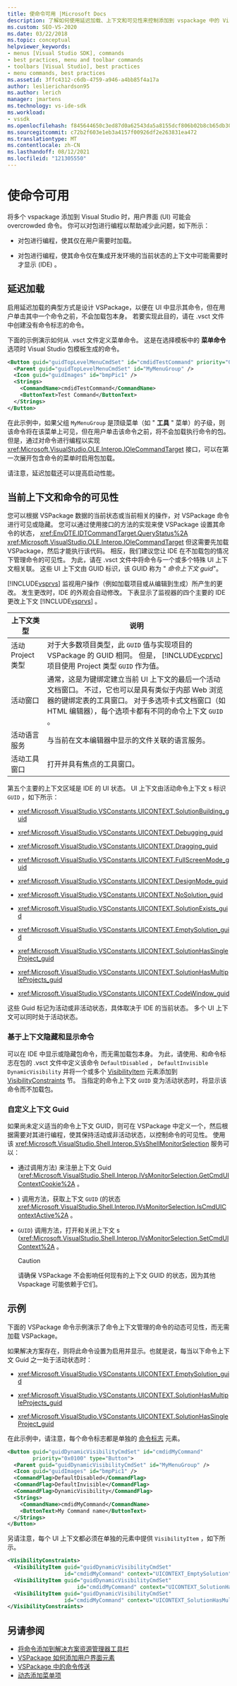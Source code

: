 ```yaml
---
title: 使命令可用 |Microsoft Docs
description: 了解如何使用延迟加载、上下文和可见性来控制添加到 vspackage 中的 Visual Studio IDE 的命令的可用性。
ms.custom: SEO-VS-2020
ms.date: 03/22/2018
ms.topic: conceptual
helpviewer_keywords:
- menus [Visual Studio SDK], commands
- best practices, menu and toolbar commands
- toolbars [Visual Studio], best practices
- menu commands, best practices
ms.assetid: 3ffc4312-c6db-4759-a946-a4bb85f4a17a
author: leslierichardson95
ms.author: lerich
manager: jmartens
ms.technology: vs-ide-sdk
ms.workload:
- vssdk
ms.openlocfilehash: f845644650c3ed87d0a62543da5a8155dcf806b02b8cb65db30e5297350ee185
ms.sourcegitcommit: c72b2f603e1eb3a4157f00926df2e263831ea472
ms.translationtype: MT
ms.contentlocale: zh-CN
ms.lasthandoff: 08/12/2021
ms.locfileid: "121305550"
---
```

# <a name="making-commands-available"></a>使命令可用

将多个 vspackage 添加到 Visual Studio 时，用户界面 (UI) 可能会 overcrowded 命令。 你可以对包进行编程以帮助减少此问题，如下所示：

- 对包进行编程，使其仅在用户需要时加载。

- 对包进行编程，使其命令仅在集成开发环境的当前状态的上下文中可能需要时才显示 (IDE) 。

## <a name="delayed-loading"></a>延迟加载

启用延迟加载的典型方式是设计 VSPackage，以便在 UI 中显示其命令，但在用户单击其中一个命令之前，不会加载包本身。 若要实现此目的，请在 .vsct 文件中创建没有命令标志的命令。

下面的示例演示如何从 .vsct 文件定义菜单命令。 这是在选择模板中的 **菜单命令** 选项时 Visual Studio 包模板生成的命令。

```xml
<Button guid="guidTopLevelMenuCmdSet" id="cmdidTestCommand" priority="0x0100" type="Button">
  <Parent guid="guidTopLevelMenuCmdSet" id="MyMenuGroup" />
  <Icon guid="guidImages" id="bmpPic1" />
  <Strings>
    <CommandName>cmdidTestCommand</CommandName>
    <ButtonText>Test Command</ButtonText>
  </Strings>
</Button>
```

在此示例中，如果父组 `MyMenuGroup` 是顶级菜单（如 " **工具** " 菜单）的子级，则该命令将在该菜单上可见，但在用户单击该命令之前，将不会加载执行命令的包。 但是，通过对命令进行编程以实现 <xref:Microsoft.VisualStudio.OLE.Interop.IOleCommandTarget> 接口，可以在第一次展开包含命令的菜单时启用包加载。

请注意，延迟加载还可以提高启动性能。

## <a name="current-context-and-the-visibility-of-commands"></a>当前上下文和命令的可见性

您可以根据 VSPackage 数据的当前状态或当前相关的操作，对 VSPackage 命令进行可见或隐藏。 您可以通过使用接口的方法的实现来使 VSPackage 设置其命令的状态， <xref:EnvDTE.IDTCommandTarget.QueryStatus%2A> <xref:Microsoft.VisualStudio.OLE.Interop.IOleCommandTarget> 但这需要先加载 VSPackage，然后才能执行该代码。 相反，我们建议您让 IDE 在不加载包的情况下管理命令的可见性。 为此，请在 .vsct 文件中将命令与一个或多个特殊 UI 上下文相关联。 这些 UI 上下文由 GUID 标识，该 GUID 称为 " *命令上下文 guid*"。

[!INCLUDE[vsprvs](../../code-quality/includes/vsprvs_md.md)] 监视用户操作（例如加载项目或从编辑到生成）所产生的更改。 发生更改时，IDE 的外观会自动修改。 下表显示了监视器的四个主要的 IDE 更改上下文 [!INCLUDE[vsprvs](../../code-quality/includes/vsprvs_md.md)] 。

| 上下文类型 | 说明 |
|-------------------------| - |
| 活动 Project 类型 | 对于大多数项目类型，此 `GUID` 值与实现项目的 VSPackage 的 GUID 相同。 但是， [!INCLUDE[vcprvc](../../code-quality/includes/vcprvc_md.md)] 项目使用 Project 类型 `GUID` 作为值。 |
| 活动窗口 | 通常，这是为键绑定建立当前 UI 上下文的最后一个活动文档窗口。 不过，它也可以是具有类似于内部 Web 浏览器的键绑定表的工具窗口。 对于多选项卡式文档窗口（如 HTML 编辑器），每个选项卡都有不同的命令上下文 `GUID` 。 |
| 活动语言服务 | 与当前在文本编辑器中显示的文件关联的语言服务。 |
| 活动工具窗口 | 打开并具有焦点的工具窗口。 |

第五个主要的上下文区域是 IDE 的 UI 状态。 UI 上下文由活动命令上下文 s 标识 `GUID` ，如下所示：

- <xref:Microsoft.VisualStudio.VSConstants.UICONTEXT.SolutionBuilding_guid>

- <xref:Microsoft.VisualStudio.VSConstants.UICONTEXT.Debugging_guid>

- <xref:Microsoft.VisualStudio.VSConstants.UICONTEXT.Dragging_guid>

- <xref:Microsoft.VisualStudio.VSConstants.UICONTEXT.FullScreenMode_guid>

- <xref:Microsoft.VisualStudio.VSConstants.UICONTEXT.DesignMode_guid>

- <xref:Microsoft.VisualStudio.VSConstants.UICONTEXT.NoSolution_guid>

- <xref:Microsoft.VisualStudio.VSConstants.UICONTEXT.SolutionExists_guid>

- <xref:Microsoft.VisualStudio.VSConstants.UICONTEXT.EmptySolution_guid>

- <xref:Microsoft.VisualStudio.VSConstants.UICONTEXT.SolutionHasSingleProject_guid>

- <xref:Microsoft.VisualStudio.VSConstants.UICONTEXT.SolutionHasMultipleProjects_guid>

- <xref:Microsoft.VisualStudio.VSConstants.UICONTEXT.CodeWindow_guid>

这些 Guid 标记为活动或非活动状态，具体取决于 IDE 的当前状态。 多个 UI 上下文可以同时处于活动状态。

### <a name="hide-and-display-commands-based-on-context"></a>基于上下文隐藏和显示命令

可以在 IDE 中显示或隐藏包命令，而无需加载包本身。 为此，请使用、和命令标志在包的 .vsct 文件中定义该命令 `DefaultDisabled` ， `DefaultInvisible` `DynamicVisibility` 并将一个或多个 [VisibilityItem](../../extensibility/visibilityitem-element.md) 元素添加到 [VisibilityConstraints](../../extensibility/visibilityconstraints-element.md) 节。 当指定的命令上下文 `GUID` 变为活动状态时，将显示该命令而不加载包。

### <a name="custom-context-guids"></a>自定义上下文 Guid

如果尚未定义适当的命令上下文 GUID，则可在 VSPackage 中定义一个，然后根据需要对其进行编程，使其保持活动或非活动状态，以控制命令的可见性。 使用该 <xref:Microsoft.VisualStudio.Shell.Interop.SVsShellMonitorSelection> 服务可以：

- 通过调用方法) 来注册上下文 Guid (<xref:Microsoft.VisualStudio.Shell.Interop.IVsMonitorSelection.GetCmdUIContextCookie%2A> 。

- ) 调用方法，获取上下文 `GUID` (的状态 <xref:Microsoft.VisualStudio.Shell.Interop.IVsMonitorSelection.IsCmdUIContextActive%2A> 。

- `GUID`) 调用方法，打开和关闭上下文 s (<xref:Microsoft.VisualStudio.Shell.Interop.IVsMonitorSelection.SetCmdUIContext%2A> 。

    > [!CAUTION]
    > 请确保 VSPackage 不会影响任何现有的上下文 GUID 的状态，因为其他 Vspackage 可能依赖于它们。

## <a name="example"></a>示例

下面的 VSPackage 命令示例演示了命令上下文管理的命令的动态可见性，而无需加载 VSPackage。

如果解决方案存在，则将此命令设置为启用并显示。也就是说，每当以下命令上下文 Guid 之一处于活动状态时：

- <xref:Microsoft.VisualStudio.VSConstants.UICONTEXT.EmptySolution_guid>

- <xref:Microsoft.VisualStudio.VSConstants.UICONTEXT.SolutionHasMultipleProjects_guid>

- <xref:Microsoft.VisualStudio.VSConstants.UICONTEXT.SolutionHasSingleProject_guid>

在此示例中，请注意，每个命令标志都是单独的 [命令标志](../../extensibility/command-flag-element.md) 元素。

```xml
<Button guid="guidDynamicVisibilityCmdSet" id="cmdidMyCommand"
        priority="0x0100" type="Button">
  <Parent guid="guidDynamicVisibilityCmdSet" id="MyMenuGroup" />
  <Icon guid="guidImages" id="bmpPic1" />
  <CommandFlag>DefaultDisabled</CommandFlag>
  <CommandFlag>DefaultInvisible</CommandFlag>
  <CommandFlag>DynamicVisibility</CommandFlag>
  <Strings>
    <CommandName>cmdidMyCommand</CommandName>
    <ButtonText>My Command name</ButtonText>
  </Strings>
</Button>
```

另请注意，每个 UI 上下文都必须在单独的元素中提供 `VisibilityItem` ，如下所示。

```xml
<VisibilityConstraints>
  <VisibilityItem guid="guidDynamicVisibilityCmdSet"
                  id="cmdidMyCommand" context="UICONTEXT_EmptySolution" />
  <VisibilityItem guid="guidDynamicVisibilityCmdSet"
                      id="cmdidMyCommand" context="UICONTEXT_SolutionHasSingleProject" />
  <VisibilityItem guid="guidDynamicVisibilityCmdSet"
                  id="cmdidMyCommand" context="UICONTEXT_SolutionHasMultipleProjects" />
</VisibilityConstraints>
```

## <a name="see-also"></a>另请参阅

- [将命令添加到解决方案资源管理器工具栏](../../extensibility/adding-a-command-to-the-solution-explorer-toolbar.md)
- [VSPackage 如何添加用户界面元素](../../extensibility/internals/how-vspackages-add-user-interface-elements.md)
- [VSPackage 中的命令传送](../../extensibility/internals/command-routing-in-vspackages.md)
- [动态添加菜单项](../../extensibility/dynamically-adding-menu-items.md)
